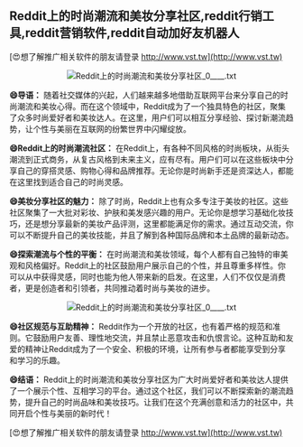 ## **Reddit上的时尚潮流和美妆分享社区,reddit行销工具,reddit营销软件,reddit自动加好友机器人**

[😍想了解推广相关软件的朋友请登录 http://www.vst.tw](http://www.vst.tw)

 <center><img src="https://vst.tw/MP4/tuiguang/png/4.png" alt="Reddit上的时尚潮流和美妆分享社区_0____.txt"></center>

**😄导语：**
随着社交媒体的兴起，人们越来越多地借助互联网平台来分享自己的时尚潮流和美妆心得。而在这个领域中，Reddit成为了一个独具特色的社区，聚集了众多时尚爱好者和美妆达人。在这里，用户们可以相互分享经验、探讨新潮流趋势，让个性与美丽在互联网的纷繁世界中闪耀绽放。

**😄Reddit上的时尚潮流社区：**
在Reddit上，有各种不同风格的时尚板块，从街头潮流到正式商务，从复古风格到未来主义，应有尽有。用户们可以在这些板块中分享自己的穿搭灵感、购物心得和品牌推荐。无论你是时尚新手还是资深达人，都能在这里找到适合自己的时尚灵感。

**😄美妆分享社区的魅力：**
除了时尚，Reddit上也有众多专注于美妆的社区。这些社区聚集了一大批对彩妆、护肤和美发感兴趣的用户。无论你是想学习基础化妆技巧，还是想分享最新的美妆产品评测，这里都能满足你的需求。通过互动交流，你可以不断提升自己的美妆技能，并且了解到各种国际品牌和本土品牌的最新动态。

**😄探索潮流与个性的平衡：**
在时尚潮流和美妆领域，每个人都有自己独特的审美观和风格偏好。Reddit上的社区鼓励用户展示自己的个性，并且尊重多样性。你可以从中获得灵感，同时也能为他人带来新的启发。在这里，人们不仅仅是消费者，更是创造者和引领者，共同推动着时尚与美妆的进步。

 <center><img src="https://vst.tw/MP4/tuiguang/png/4.png" alt="Reddit上的时尚潮流和美妆分享社区_0____.txt"></center>

**😄社区规范与互助精神：**
Reddit作为一个开放的社区，也有着严格的规范和准则。它鼓励用户友善、理性地交流，并且禁止恶意攻击和仇恨言论。这种互助和友爱的精神让Reddit成为了一个安全、积极的环境，让所有参与者都能享受到分享和学习的乐趣。

**😄结语：**
Reddit上的时尚潮流和美妆分享社区为广大时尚爱好者和美妆达人提供了一个展示个性、互相学习的平台。通过这个社区，我们可以不断探索新的潮流趋势，提升自己的时尚品味和美妆技巧。让我们在这个充满创意和活力的社区中，共同开启个性与美丽的新时代！

[😍想了解推广相关软件的朋友请登录 http://www.vst.tw](http://www.vst.tw)



